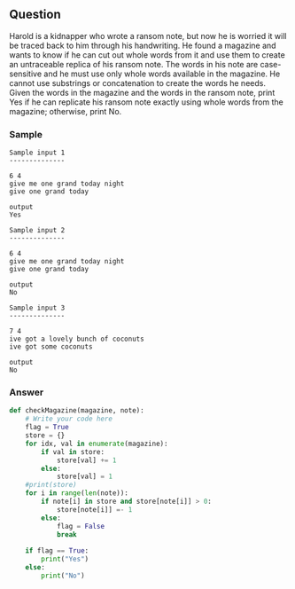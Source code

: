 
## Question

Harold is a kidnapper who wrote a ransom note, but now he is worried it will be traced back to him through his handwriting. He found a magazine and wants to know if he can cut out whole words from it and use them to create an untraceable replica of his ransom note. The words in his note are case-sensitive and he must use only whole words available in the magazine. He cannot use substrings or concatenation to create the words he needs. 
Given the words in the magazine and the words in the ransom note, print Yes if he can replicate his ransom note exactly using whole words from the magazine; otherwise, print No.

### Sample

```
Sample input 1
--------------

6 4
give me one grand today night
give one grand today

output
Yes
```

```
Sample input 2
--------------

6 4
give me one grand today night
give one grand today

output
No
```

```
Sample input 3
--------------

7 4
ive got a lovely bunch of coconuts
ive got some coconuts

output
No
```


### Answer


```py
def checkMagazine(magazine, note):
    # Write your code here
    flag = True
    store = {}
    for idx, val in enumerate(magazine):
        if val in store:
            store[val] += 1
        else:
            store[val] = 1
    #print(store)
    for i in range(len(note)):
        if note[i] in store and store[note[i]] > 0:
            store[note[i]] =- 1
        else:
            flag = False
            break
        
    if flag == True:
        print("Yes")
    else:
        print("No")
```
